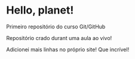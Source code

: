# Hello, planet!
 Primeiro repositório do curso Git/GitHub

 Repositório crado durant uma aula ao vivo!
 
 
 Adicionei mais linhas no próprio site! Que incrível!


 
